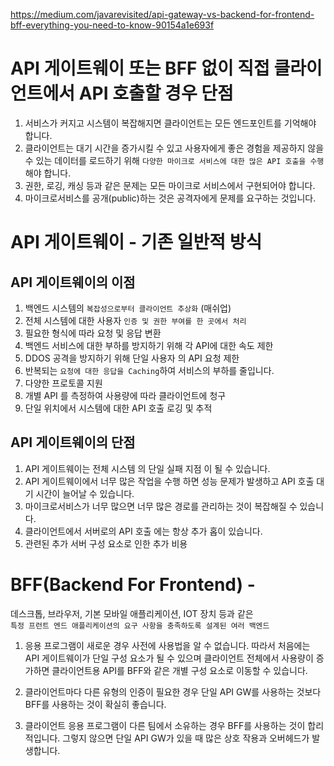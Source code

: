https://medium.com/javarevisited/api-gateway-vs-backend-for-frontend-bff-everything-you-need-to-know-90154a1e693f

# API 게이트웨이 또는 BFF 없이 직접 클라이언트에서 API 호출할 경우 단점

1. 서비스가 커지고 시스템이 복잡해지면 클라이언트는 모든 엔드포인트를 기억해야 합니다.
2. 클라이언트는 대기 시간을 증가시킬 수 있고 사용자에게 좋은 경험을 제공하지 않을 수 있는 데이터를 로드하기 위해 `다양한 마이크로 서비스에 대한 많은 API 호출을 수행`해야 합니다.
3. 권한, 로깅, 캐싱 등과 같은 문제는 모든 마이크로 서비스에서 구현되어야 합니다.
4. 마이크로서비스를 공개(public)하는 것은 공격자에게 문제를 요구하는 것입니다.

# API 게이트웨이 - 기존 일반적 방식

## API 게이트웨이의 이점

1. 백엔드 시스템의 `복잡성으로부터 클라이언트 추상화` (매쉬업)
2. 전체 시스템에 대한 사용자 `인증 및 권한 부여를 한 곳에서 처리`
3. 필요한 형식에 따라 요청 및 응답 변환
4. 백엔드 서비스에 대한 부하를 방지하기 위해 각 API에 대한 속도 제한
5. DDOS 공격을 방지하기 위해 단일 사용자 의 API 요청 제한
6. 반복되는 `요청에 대한 응답을 Caching`하여 서비스의 부하를 줄입니다.
7. 다양한 프로토콜 지원
8. 개별 API 를 측정하여 사용량에 따라 클라이언트에 청구
9. 단일 위치에서 시스템에 대한 API 호출 로깅 및 추적

## API 게이트웨이의 단점

1. API 게이트웨이는 전체 시스템 의 단일 실패 지점 이 될 수 있습니다.
2. API 게이트웨이에서 너무 많은 작업을 수행 하면 성능 문제가 발생하고 API 호출 대기 시간이 늘어날 수 있습니다.
3. 마이크로서비스가 너무 많으면 너무 많은 경로를 관리하는 것이 복잡해질 수 있습니다.
4. 클라이언트에서 서버로의 API 호출 에는 항상 추가 홉이 있습니다.
5. 관련된 추가 서버 구성 요소로 인한 추가 비용

# BFF(Backend For Frontend) -

데스크톱, 브라우저, 기본 모바일 애플리케이션, IOT 장치 등과 같은  
`특정 프런트 엔드 애플리케이션의 요구 사항을 충족하도록 설계된 여러 백엔드`

1. 응용 프로그램이 새로운 경우 사전에 사용법을 알 수 없습니다.
   따라서 처음에는 API 게이트웨이가 단일 구성 요소가 될 수 있으며
   클라이언트 전체에서 사용량이 증가하면 클라이언트용 API를 BFF와 같은 개별 구성 요소로 이동할 수 있습니다.

2. 클라이언트마다 다른 유형의 인증이 필요한 경우 단일 API GW를 사용하는 것보다 BFF를 사용하는 것이 확실히 좋습니다.

3. 클라이언트 응용 프로그램이 다른 팀에서 소유하는 경우 BFF를 사용하는 것이 합리적입니다.
   그렇지 않으면 단일 API GW가 있을 때 많은 상호 작용과 오버헤드가 발생합니다.
